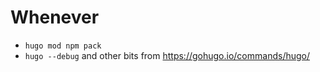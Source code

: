 # Whenever

- `hugo mod npm pack`
- `hugo --debug` and other bits from <https://gohugo.io/commands/hugo/>
